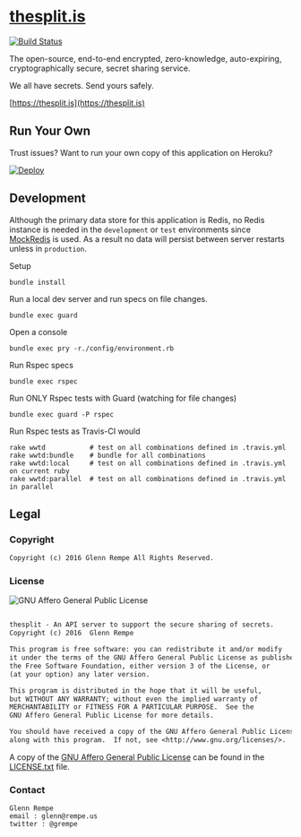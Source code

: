 # [thesplit.is](https://thesplit.is)

[![Build Status](https://travis-ci.org/thesplit/thesplit.svg?branch=master)](https://travis-ci.org/thesplit/thesplit)

The open-source, end-to-end encrypted, zero-knowledge, auto-expiring, cryptographically secure, secret sharing service.

We all have secrets. Send yours safely.

[https://thesplit.is](https://thesplit.is)

## Run Your Own

Trust issues? Want to run your own copy of this application on Heroku?

[![Deploy](https://www.herokucdn.com/deploy/button.svg)](https://heroku.com/deploy?template=https://github.com/thesplit/thesplit)

## Development

Although the primary data store for this application is Redis, no Redis
instance is needed in the `development` or `test` environments since [MockRedis](https://github.com/brigade/mock_redis) is used. As a result no
data will persist between server restarts unless in `production`.

Setup

```
bundle install
```

Run a local dev server and run specs on file changes.

```
bundle exec guard
```

Open a console

```
bundle exec pry -r./config/environment.rb
```

Run Rspec specs

```
bundle exec rspec
```

Run ONLY Rspec tests with Guard (watching for file changes)

```
bundle exec guard -P rspec
```

Run Rspec tests as Travis-CI would

```
rake wwtd           # test on all combinations defined in .travis.yml
rake wwtd:bundle    # bundle for all combinations
rake wwtd:local     # test on all combinations defined in .travis.yml on current ruby
rake wwtd:parallel  # test on all combinations defined in .travis.yml in parallel
```

## Legal

### Copyright

```txt
Copyright (c) 2016 Glenn Rempe All Rights Reserved.
```

### License

![GNU Affero General Public License](http://www.gnu.org/graphics/agplv3-155x51.png)

```txt

thesplit - An API server to support the secure sharing of secrets.
Copyright (c) 2016  Glenn Rempe

This program is free software: you can redistribute it and/or modify
it under the terms of the GNU Affero General Public License as published by
the Free Software Foundation, either version 3 of the License, or
(at your option) any later version.

This program is distributed in the hope that it will be useful,
but WITHOUT ANY WARRANTY; without even the implied warranty of
MERCHANTABILITY or FITNESS FOR A PARTICULAR PURPOSE.  See the
GNU Affero General Public License for more details.

You should have received a copy of the GNU Affero General Public License
along with this program.  If not, see <http://www.gnu.org/licenses/>.


```

A copy of the [GNU Affero General Public License](http://www.gnu.org/licenses/agpl.html) can be found in the [LICENSE.txt](https://github.com/thesplit/thesplit/blob/master/LICENSE.txt) file.

### Contact

```
Glenn Rempe
email : glenn@rempe.us
twitter : @grempe
```
